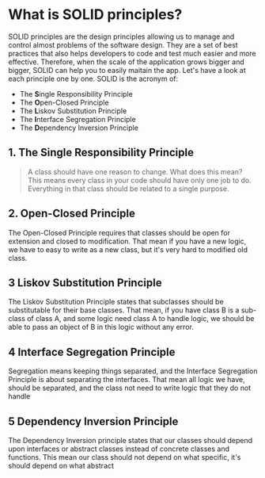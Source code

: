# What is SOLID principles?
SOLID principles are the design principles allowing us to manage and control almost problems of the software design. They are a set of best practices that also helps developers to code and test much easier and more effective. Therefore, when the scale of the application grows bigger and bigger, SOLID can help you to easily maitain the app.
Let's have a look at each principle one by one. SOLID is the acronym of:
- The **S**ingle Responsibility Principle
- The **O**pen-Closed Principle
- The **L**iskov Substitution Principle
- The **I**nterface Segregation Principle
- The **D**ependency Inversion Principle

## 1. The Single Responsibility Principle
> A class should have one reason to change.
What does this mean? This means every class in your code should have only one job to do. Everything in that class should be related to a single purpose.

## 2. Open-Closed Principle
The Open-Closed Principle requires that classes should be open for extension and closed to modification.
That mean if you have a new logic, we have to easy to write as a new class, but it's very hard to modified old class.

## 3 Liskov Substitution Principle
The Liskov Substitution Principle states that subclasses should be substitutable for their base classes. That mean, if you have class B is a sub-class of class A, and some logic need class A to handle logic, we should be able to pass an object of B in this logic without any error.

## 4 Interface Segregation Principle
Segregation means keeping things separated, and the Interface Segregation Principle is about separating the interfaces. That mean all logic we have, should be separated, and the class not need to write logic that they do not handle

## 5 Dependency Inversion Principle
The Dependency Inversion principle states that our classes should depend upon interfaces or abstract classes instead of concrete classes and functions. This mean our class should not depend on what specific, it's should depend on what abstract